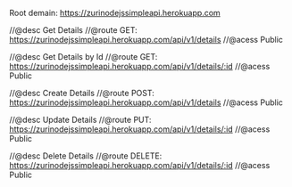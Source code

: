 Root demain: https://zurinodejssimpleapi.herokuapp.com

//@desc Get Details
//@route GET: https://zurinodejssimpleapi.herokuapp.com/api/v1/details
//@acess Public

//@desc Get Details by Id
//@route GET: https://zurinodejssimpleapi.herokuapp.com/api/v1/details/:id
//@acess Public

//@desc Create Details
//@route POST: https://zurinodejssimpleapi.herokuapp.com/api/v1/details
//@acess Public

//@desc Update Details
//@route PUT: https://zurinodejssimpleapi.herokuapp.com/api/v1/details/:id
//@acess Public

//@desc Delete Details
//@route DELETE: https://zurinodejssimpleapi.herokuapp.com/api/v1/details/:id
//@acess Public
